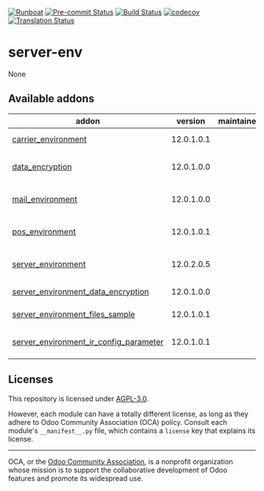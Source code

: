 
[![Runboat](https://img.shields.io/badge/runboat-Try%20me-875A7B.png)](https://runboat.odoo-community.org/builds?repo=OCA/server-env&target_branch=12.0)
[![Pre-commit Status](https://github.com/OCA/server-env/actions/workflows/pre-commit.yml/badge.svg?branch=12.0)](https://github.com/OCA/server-env/actions/workflows/pre-commit.yml?query=branch%3A12.0)
[![Build Status](https://github.com/OCA/server-env/actions/workflows/test.yml/badge.svg?branch=12.0)](https://github.com/OCA/server-env/actions/workflows/test.yml?query=branch%3A12.0)
[![codecov](https://codecov.io/gh/OCA/server-env/branch/12.0/graph/badge.svg)](https://codecov.io/gh/OCA/server-env)
[![Translation Status](https://translation.odoo-community.org/widgets/server-env-12-0/-/svg-badge.svg)](https://translation.odoo-community.org/engage/server-env-12-0/?utm_source=widget)

<!-- /!\ do not modify above this line -->

# server-env

None

<!-- /!\ do not modify below this line -->

<!-- prettier-ignore-start -->

[//]: # (addons)

Available addons
----------------
addon | version | maintainers | summary
--- | --- | --- | ---
[carrier_environment](carrier_environment/) | 12.0.1.0.1 |  | Configure carriers with server_environment_files
[data_encryption](data_encryption/) | 12.0.1.0.0 |  | Store accounts and credentials encrypted by environment
[mail_environment](mail_environment/) | 12.0.1.0.0 |  | Configure mail servers with server_environment_files
[pos_environment](pos_environment/) | 12.0.1.0.1 |  | Custom messages on the bill depending on the environment
[server_environment](server_environment/) | 12.0.2.0.5 |  | move some configurations out of the database
[server_environment_data_encryption](server_environment_data_encryption/) | 12.0.1.0.0 |  | Server Environment Data Encryption
[server_environment_files_sample](server_environment_files_sample/) | 12.0.1.0.1 |  | sample config file for server_environment
[server_environment_ir_config_parameter](server_environment_ir_config_parameter/) | 12.0.1.0.1 |  | Override System Parameters from server environment file

[//]: # (end addons)

<!-- prettier-ignore-end -->

## Licenses

This repository is licensed under [AGPL-3.0](LICENSE).

However, each module can have a totally different license, as long as they adhere to Odoo Community Association (OCA)
policy. Consult each module's `__manifest__.py` file, which contains a `license` key
that explains its license.

----
OCA, or the [Odoo Community Association](http://odoo-community.org/), is a nonprofit
organization whose mission is to support the collaborative development of Odoo features
and promote its widespread use.
